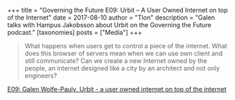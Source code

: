 +++
title = "Governing the Future E09: Urbit – A User Owned Internet on top of the Internet"
date = 2017-08-10
author = "Tlon"
description = "Galen talks with Hampus Jakobsson about Urbit on the Governing the Future podcast."
[taxonomies]
posts = ["Media"]
+++
> What happens when users get to control a piece of the internet. What does this browser of servers mean when we can use own client and still communicate? Can we create a new Internet owned by the people, an internet designed like a city by an architect and not only engineers?

[E09: Galen Wolfe-Pauly, Urbit - a user owned internet on top of the internet](http://podcast.hajak.se/104117/548011-e09-galen-wolfe-pauly-urbit-a-user-owned-internet-on-top-of-the-internet)
